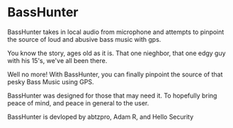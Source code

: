 # BassHunter
BassHunter takes in local audio from microphone and attempts to pinpoint the source of loud and abusive bass music with gps. 

You know the story, ages old as it is. That one nieghbor, that one edgy guy with his 15's, we've all been there.

Well no more! With BassHunter, you can finally pinpoint the source of that pesky Bass Music using GPS. 

BassHunter was designed for those that may need it. To hopefully bring peace of mind, and peace in general to the user.

BassHunter is devloped by abtzpro, Adam R, and Hello Security
